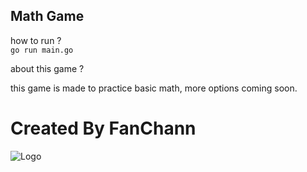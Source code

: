
## Math Game

how to run ?\
`go run main.go`

about this game ?

this game is made to practice basic math, more options coming soon.

# Created By FanChann
![Logo](https://i.imgur.com/wC1ZT2r.gif)